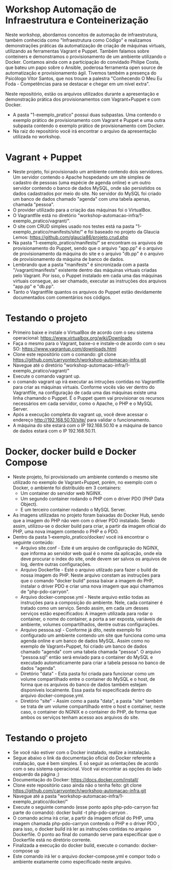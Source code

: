 # Workshop Automação de Infraestrutura e Conteinerização

Neste workshop, abordamos conceitos de automação de infraestrutura, também conhecida como "Infraestrutura como Código" e realizamos demonstrações práticas da automatização de criação de máquinas virtuais, utilizando as ferramentas Vagrant e Puppet. Também falamos sobre conteiners e demonstramos o provisionamento de um ambiente utilizando o Docker. 
Contamos ainda com a participação do convidado Philipe Costa, que bateu um papo sobre o Ansible, poderosa ferramenta open source de automatização e provisionamento ágil. 
Tivemos também a presença do Psicólogo Vitor Santos, que nos trouxe a palestra "Conhecendo O Meu Eu Foda - Competências para se destacar e chegar em um nível extra". 

Neste repositório, estão os arquivos utilizados durante a apresentação e demonstração prática dos provisionamentos com Vagrant+Puppet e com Docker.

- A pasta "1-exemplo_pratico" possui duas subpastas. Uma contendo o exemplo prático de provisionamento com Vagrant e Puppet e uma outra subpasta contendo o exemplo prático de provisionamento com Docker.
- Na raiz do repositório você irá encontrar o arquivo da apresentação utilizada no workshop.

# Vagrant + Puppet
- Neste projeto, foi provisionado um ambiente contendo dois servidores. Um servidor contendo o  Apache hospedando um site simples de cadastro de pessoas (uma espécie de agenda online) e um outro servidor contendo o banco de dados MySQL, onde são persistidos os dados cadastrados por meio do site. No servidor do MySQL foi criado um banco de dados chamado "agenda" com uma tabela apenas, chamada "pessoa".
- O provider utilizado para a criação das máquinas foi o VirtualBox.
- O Vagrantfile está no diretório "workshop-automacao-infra/1-exemplo_pratico/vagrant/".
- O site com CRUD simples usado nos testes está na pasta "1-exemplo_pratico/manifests/site/" e foi baseado no projeto da Glaucia Lemos: https://github.com/glaucia86/projeto.crud.php
- Na pasta "1-exemplo_pratico/manifests/" se encontram os arquivos de provisionamento do Puppet, sendo que o arquivo "app.pp" é o arquivo de provisionamento da máquina do site e o arquivo "db.pp" é o arquivo de provisionamento da máquina de banco de dados.
- Lembrando que a pasta "manifests" é sincronizada com a pasta "/vagrant/manifests" existente dentro das máquinas virtuais criadas pelo Vagrant. Por isso, o Puppet instalado em cada uma das máquinas virtuais consegue, ao ser chamado, executar as instruções dos arquivos "app.pp" e "db.pp".
- Tanto o Vagrantfile quantos os arquivos do Puppet estão devidamente documentados com comentários nos códigos.

# Testando o projeto
- Primeiro baixe e instale o VirtualBox de acordo com o seu sistema operacional: https://www.virtualbox.org/wiki/Downloads
- Faça o mesmo para o Vagrant, baixe-o e instale-o de acordo com o seu SO: https://www.vagrantup.com/downloads.html
- Clone este repositório com o comando: git clone https://github.com/carryontech/workshop-automacao-infra.git
- Navegue até o diretório "workshop-automacao-infra/1-exemplo_pratico/vagrant/" 
- Execute o comando vagrant up.
- o comando vagrant up irá executar as intruções contidas no Vagrantfile para criar as máquinas virtuais. Conforme vocês vão ver dentro do Vagrantfile, na configuração de cada uma das máquinas existe uma linha chamando o Puppet. É o Puppet quem vai provisionar os recursos necessários em cada servidor, como o Apache, o PHP e o MySQL Server.
- Após a execução completa do vagrant up, você deve acessar o endereço http://192.168.50.10/site/ para validar o funcionamento.
- A máquina do site estará com o IP 192.168.50.10 e a máquina de banco de dados estará com o IP 192.168.50.11.


# Docker, docker build e Docker Compose
- Neste projeto, foi provisionado um ambiente contendo o mesmo site utilizado no exemplo de Vagrant+Puppet, porém, no exemplo com o Docker, o ambiente foi distribuído em 3 containers:
  - Um container do servidor web NGINX.
  - Um segundo container rodando o PHP com o driver PDO (PHP Data Object).
  - E um terceiro container rodando o MySQL Server.
- As imagens utilizadas no projeto foram baixadas do Docker Hub, sendo que a imagem do PHP não vem com o driver PDO instalado. Sendo assim, utilizou-se o docker build para criar, a partir da imagem oficial do PHP, uma nova imagem contendo o PHP e o PDO.
- Dentro da pasta  1-exemplo_pratico/docker/ você irá encontrar o seguinte conteúdo:
  - Arquivo site.conf - Este é um arquivo de configuração do NGINX, que informa ao servidor web qual é o nome da aplicação, onde ela deve procurar o index do site, onde devem ser salvos os arquivos de log, dentre outras configurações.
  - Arquivo Dockerfile - Esté o arquivo utilzado para fazer o build de nossa imagem do PHP. Neste arquivo constam as instruções para que o comando "docker build" possa baixar a imagem do PHP, instalar o driver PDO e criar uma nova imagem que aqui chamamos de "php-pdo-carryon".
  - Arquivo docker-compose.yml - Neste arquivo estão todas as instruções para a composição do ambiente. Nele, cada container é tratado como um serviço. Sendo assim, em cada um desses serviços estão especificados: A imagem utilizada para rodar o container, o nome do container, a porta a ser exposta, variáveis de ambiente, volumes compartilhados, dentre outras configurações.
  - Arquivo pessoa.sql - Conforme já dito, neste exemplo foi configurado um ambiente contendo um site que funciona como uma agenda online e um banco de dados MySQL. Assim como no exemplo de Vagrant+Puppet, foi criado um banco de dados chamado "agenda" com uma tabela chamada "pessoa". O arquivo "pessoa.sql" então será enviado para o container do MySQL e executado automaticamente para criar a tabela pessoa no banco de dados "agenda".
  - Diretório "data" - Esta pasta foi criada para funcionar como um volume compartilhado entre o container do MySQL e o host, de forma que os arquivos do banco de dados também estejam disponíveis localmente. Essa pasta foi especificada dentro do arquivo docker-compose.yml.
  - Diretório "site" - Assim como a pasta "data", a pasta "site" também se trata de um volume compartilhado entre o host e container, neste caso, o container do NGNIX e o container do PHP, de forma que ambos os serviços tenham acesso aos arquivos do site.
  
# Testando o projeto
- Se você não estiver com o Docker instalado, realize a instalação.
- Segue abaixo o link da documentação oficial do Docker referente a instalação, que é bem simples. E só seguir as orientações de acordo com o seu sistema operacional. Você vai encontrar as opções do lado esquerdo da página ;)
- Documentação do Docker: https://docs.docker.com/install/
- Clone este repositório caso ainda não o tenha feito: git clone https://github.com/carryontech/workshop-automacao-infra.git
- Navegue até a pasta "workshop-automacao-infra/1-exemplo_pratico/docker/"
- Execute o seguinte comando (esse ponto após php-pdo-carryon faz parte do comando): docker build -t php-pdo-carryon .
- O comando acima irá criar, a partir da imagem oficial do PHP, uma imagem chamada php-pdo-carryon contendo o PHP e o driver PDO , para isso, o docker build irá ler as instruções contidas no arquivo Dockerfile. O ponto ao final do comando serve para especificar que o Dockerfile está no diretório corrente.
- Finalizada a execução do docker build, execute o comando: docker-compose up
- Este comando irá ler o arquivo docker-compose.yml e compor todo o ambiente exatamente como especificado neste arquivo.

